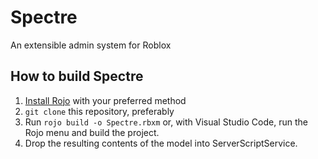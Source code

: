 # Spectre
An extensible admin system for Roblox
## How to build Spectre
1. [Install Rojo](https://rojo.space/docs/v7/getting-started/installation/) with your preferred method
2. `git clone` this repository, preferably
3. Run `rojo build -o Spectre.rbxm` or, with Visual Studio Code, run the Rojo menu and build the project.
4. Drop the resulting contents of the model into ServerScriptService.
